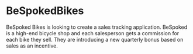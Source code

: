# BeSpokedBikes
BeSpoked Bikes is looking to create a sales tracking application. BeSpoked is a high-end bicycle shop and each salesperson gets a commission for each bike they sell. They are introducing a new quarterly bonus based on sales as an incentive.
